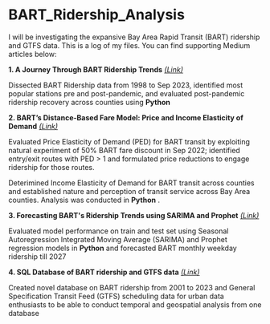 # BART_Ridership_Analysis
I will be investigating the expansive Bay Area Rapid Transit (BART) ridership and GTFS data. This is a log of my files. You can find supporting Medium articles below:

**1. A Journey Through BART Ridership Trends**
[_(Link)_](https://medium.com/@atmikapai/a-journey-through-bart-ridership-trends-5cfdd0819c0c)

Dissected BART Ridership data from 1998 to Sep 2023, identified most popular stations pre and post-pandemic, and evaluated post-pandemic ridership recovery across counties using **Python**

**2. BART’s Distance-Based Fare Model: Price and Income Elasticity of Demand** [_(Link)_](https://medium.com/@atmikapai/understanding-barts-distance-based-fare-model-d78751ca8454)

Evaluated Price Elasticity of Demand (PED) for BART transit by exploiting natural experiment of 50% BART fare discount in Sep 2022; identified entry/exit routes with PED > 1 and formulated price reductions to engage ridership for those routes.

Deterimined Income Elasticity of Demand for BART transit across counties and established nature and perception of transit service across Bay Area counties. Analysis was conducted in **Python** .

**3. Forecasting BART's Ridership Trends using SARIMA and Prophet** [_(Link)_](https://medium.com/@atmikapai/forecasting-bart-ridership-sarmix-vs-prophet-8fdfae5f24bc)

Evaluated model performance on train and test set using Seasonal Autoregression Integrated Moving Average (SARIMA) and Prophet regression models in **Python** and forecasted BART monthly weekday ridership till 2027   

**4. SQL Database of BART ridership and GTFS data** [_(Link)_](https://medium.com/@atmikapai/sql-database-for-bart-ridership-and-scheduling-data-8fadb40efc51)

Created novel database on BART ridership from 2001 to 2023 and General Specification Transit Feed (GTFS) scheduling data for urban data enthusiasts to be able to conduct temporal and geospatial analysis from one database


